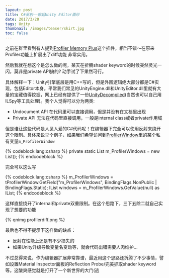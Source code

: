 ```yaml
---
layout: post
title: C#反射——掀起Unity Editor面纱
date: 2017/3/20
tags: Unity
thumbnail: /images/teaser/skirt.jpg
toc: false
---
```


之前在群里看到有人提到[Profiler Memory Plus](https://www.assetstore.unity3d.com/en/#!/content/28888)这个插件，相当不错～在原来Profiler功能上扩展出了diff功能 非常实用。

<!--more-->

然后我就在想这个是怎么做的呢，某天在折腾shader keyword的时候突然灵光一闪，莫非是private API搞的? 动手试了下果然可行。

具体解释一下：Unity引擎底层是用C++写的，但是外围逻辑绝大部分都是C#实现，包括Editor本身。平常我们常见的UnityEngine.dll和UnityEditor.dll里就有大量的宝藏值得挖掘，网上已经有提供了一份[UnityDecompiled](https://github.com/MattRix/UnityDecompiled)(当然也可以自己用ILSpy等工具处理)。我个人觉得可以分为两类: 

- Undocument API 在代码里可以直接调用，但是并没有在文档里出现
- Private API 无法在代码里直接调用，一般是internal class或者private作用域

但是谁让这些代码是人见人爱的C#代码呢！在编辑器下完全可以使用反射来绕开这个限制。具体来说举个例子，如果我们希望访问到[ProfilerWindow](https://github.com/MattRix/UnityDecompiled/blob/master/UnityEditor/UnityEditor/ProfilerWindow.cs#L138)里的某个私有变量`m_ProfilerWindow`

{% codeblock lang:csharp %}
private static List<ProfilerWindow> m_ProfilerWindows = new List<ProfilerWindow>();
{% endcodeblock %}

完全可以这么写

{% codeblock lang:csharp %}
m_ProfilerWindows = tProfilerWindow.GetField("m_ProfilerWindows", BindingFlags.NonPublic | BindingFlags.Static);
IList windows = m_ProfilerWindows.GetValue(null) as IList;
{% endcodeblock %}

这样直接绕开了internal和private双重限制。在这个思路下，三下五除二就自己实现了想要的功能

{% qnimg profilerdiff.png %}

最后也不得不提示下这样做的缺点：

- 反射在性能上还是有不少损失的
- 如果Unity升级导致变量名变动等，就会代码出错需要人肉维护...

不过总得来说，作为编辑器扩展非常靠谱，最近用这个思路还折腾了不少事情，譬如设置Material Inspector面板的Reflection Probe/完美抓取shader keyword等。这酸爽感觉就是打开了一个新世界的大门(逃 